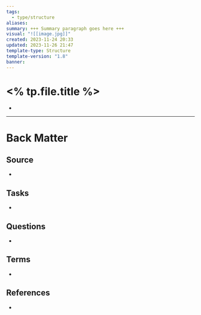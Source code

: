 ```yaml
---
tags:
  - type/structure
aliases: 
summary: +++ Summary paragraph goes here +++
visual: "![[image.jpg]]"
created: 2023-11-24 20:33
updated: 2023-11-26 21:47
template-type: Structure
template-version: "1.8"
banner: 
---
```


# <% tp.file.title %>

<!-- Main STRUCTURE of my content -->
- 


---
# Back Matter
## Source
<!-- Always keep a link to the source. --> 
- 

## Tasks
<!-- What remains to be done with this note? --> 
- 

## Questions
<!-- What remains for you to consider? --> 
- 

## Terms
<!-- Links to definition pages -->
- 

## References
<!-- Links to pages not referenced in the content -->
- 